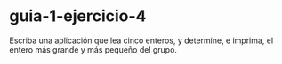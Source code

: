 # guia-1-ejercicio-4

Escriba una aplicación que lea cinco enteros, y determine, e imprima, el entero más
grande y más pequeño del grupo.